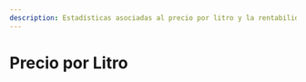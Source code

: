```yaml
---
description: Estadísticas asociadas al precio por litro y la rentabilidad por litros
---
```


# Precio por Litro

